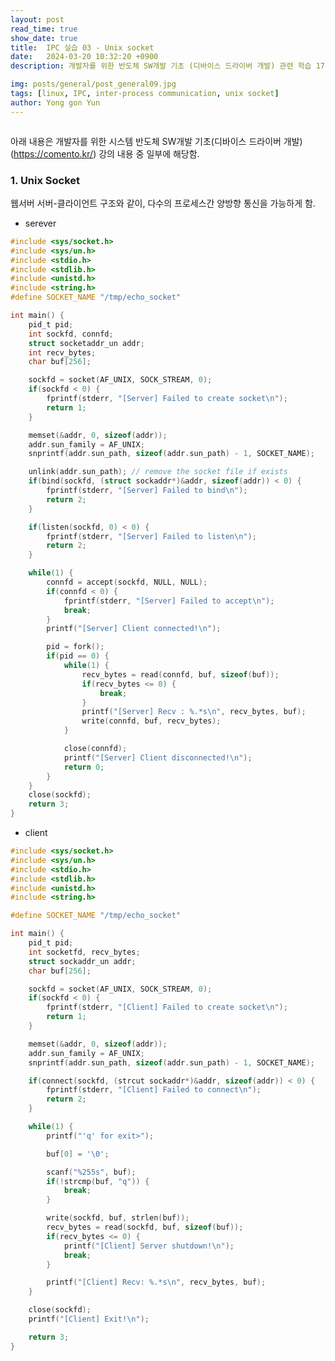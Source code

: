 ```yaml
---
layout: post
read_time: true
show_date: true
title:  IPC 실습 03 - Unix socket
date:   2024-03-20 10:32:20 +0900
description: 개발자를 위한 반도체 SW개발 기초 (디바이스 드라이버 개발) 관련 학습 17

img: posts/general/post_general09.jpg
tags: [linux, IPC, inter-process communication, unix socket]
author: Yong gon Yun
---
```


<style>
    summary::-webkit-details-marker {
        display: none;
    }
    summary {
        list-style: none;
    }
</style>

<details><summary></summary>
에러방지  에러방지 에러방지  에러방지 에러방지  에러방지 에러방지  에러방지
에러방지  에러방지 에러방지  에러방지 에러방지  에러방지 에러방지  에러방지
에러방지  에러방지 에러방지  에러방지 에러방지  에러방지 에러방지  에러방지
에러방지  에러방지 에러방지  에러방지 에러방지  에러방지 에러방지  에러방지
에러방지  에러방지 에러방지  에러방지 에러방지  에러방지 에러방지  에러방지
에러방지  에러방지 에러방지  에러방지 에러방지  에러방지 에러방지  에러방지
에러방지  에러방지 에러방지  에러방지 에러방지  에러방지 에러방지  에러방지
에러방지  에러방지 에러방지  에러방지 에러방지  에러방지 에러방지  에러방지
에러방지  에러방지 에러방지  에러방지 에러방지  에러방지 에러방지  에러방지
에러방지  에러방지 에러방지  에러방지 에러방지  에러방지 에러방지  에러방지
에러방지  에러방지 에러방지  에러방지 에러방지  에러방지 에러방지  에러방지
에러방지  에러방지 에러방지  에러방지 에러방지  에러방지 에러방지  에러방지
</details>

아래 내용은 개발자를 위한 시스템 반도체 SW개발 기초(디바이스 드라이버 개발) (https://comento.kr/) 강의 내용 중 일부에 해당함.

### 1. Unix Socket

웹서버 서버-클라이언트 구조와 같이, 다수의 프로세스간 양방향 통신을 가능하게 함.

* serever

```c
#include <sys/socket.h>
#include <sys/un.h>
#include <stdio.h>
#include <stdlib.h>
#include <unistd.h>
#include <string.h>
#define SOCKET_NAME "/tmp/echo_socket"

int main() {
    pid_t pid;
    int sockfd, connfd;
    struct socketaddr_un addr;
    int recv_bytes;
    char buf[256];

    sockfd = socket(AF_UNIX, SOCK_STREAM, 0);
    if(sockfd < 0) {
        fprintf(stderr, "[Server] Failed to create socket\n");
        return 1;
    }

    memset(&addr, 0, sizeof(addr));
    addr.sun_family = AF_UNIX;
    snprintf(addr.sun_path, sizeof(addr.sun_path) - 1, SOCKET_NAME);

    unlink(addr.sun_path); // remove the socket file if exists
    if(bind(sockfd, (struct sockaddr*)&addr, sizeof(addr)) < 0) {
        fprintf(stderr, "[Server] Failed to bind\n");
        return 2;
    }

    if(listen(sockfd, 0) < 0) {
        fprintf(stderr, "[Server] Failed to listen\n");
        return 2;
    }

    while(1) {
        connfd = accept(sockfd, NULL, NULL);
        if(connfd < 0) {
            fprintf(stderr, "[Server] Failed to accept\n");
            break;
        }
        printf("[Server] Client connected!\n");

        pid = fork();
        if(pid == 0) {
            while(1) {
                recv_bytes = read(connfd, buf, sizeof(buf));
                if(recv_bytes <= 0) {
                    break;
                }
                printf("[Server] Recv : %.*s\n", recv_bytes, buf);
                write(connfd, buf, recv_bytes);
            }

            close(connfd);
            printf("[Server] Client disconnected!\n");
            return 0;
        }
    }
    close(sockfd);
    return 3; 
}
```

* client

```c
#include <sys/socket.h>
#include <sys/un.h>
#include <stdio.h>
#include <stdlib.h>
#include <unistd.h>
#include <string.h>

#define SOCKET_NAME "/tmp/echo_socket"

int main() {
    pid_t pid;
    int socketfd, recv_bytes;
    struct sockaddr_un addr;
    char buf[256];

    sockfd = socket(AF_UNIX, SOCK_STREAM, 0);
    if(sockfd < 0) {
        fprintf(stderr, "[Client] Failed to create socket\n");
        return 1;
    }

    memset(&addr, 0, sizeof(addr));
    addr.sun_family = AF_UNIX;
    snprintf(addr.sun_path, sizeof(addr.sun_path) - 1, SOCKET_NAME);

    if(connect(sockfd, (strcut sockaddr*)&addr, sizeof(addr)) < 0) {
        fprintf(stderr, "[Client] Failed to connect\n");
        return 2;
    }

    while(1) {
        printf("'q' for exit>");

        buf[0] = '\0';

        scanf("%255s", buf);
        if(!strcmp(buf, "q")) {
            break;
        }

        write(sockfd, buf, strlen(buf));
        recv_bytes = read(sockfd, buf, sizeof(buf));
        if(recv_bytes <= 0) {
            printf("[Client] Server shutdown!\n");
            break;
        }

        printf("[Client] Recv: %.*s\n", recv_bytes, buf);
    }

    close(sockfd);
    printf("[Client] Exit!\n");

    return 3;
}
```
